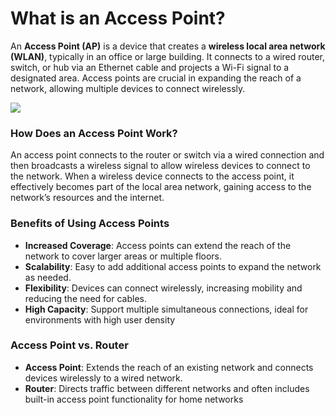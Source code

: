 # **What is an Access Point?**

An **Access Point (AP)** is a device that creates a **wireless local area network (WLAN)**, typically in an office or large building. It connects to a wired router, switch, or hub via an Ethernet cable and projects a Wi-Fi signal to a designated area. Access points are crucial in expanding the reach of a network, allowing multiple devices to connect wirelessly.

![](accesspoint.png)
### **How Does an Access Point Work?**

An access point connects to the router or switch via a wired connection and then broadcasts a wireless signal to allow wireless devices to connect to the network. When a wireless device connects to the access point, it effectively becomes part of the local area network, gaining access to the network’s resources and the internet.

### **Benefits of Using Access Points**

- **Increased Coverage**: Access points can extend the reach of the network to cover larger areas or multiple floors.
- **Scalability**: Easy to add additional access points to expand the network as needed.
- **Flexibility**: Devices can connect wirelessly, increasing mobility and reducing the need for cables.
- **High Capacity**: Support multiple simultaneous connections, ideal for environments with high user density
### **Access Point vs. Router**

- **Access Point**: Extends the reach of an existing network and connects devices wirelessly to a wired network.
- **Router**: Directs traffic between different networks and often includes built-in access point functionality for home networks